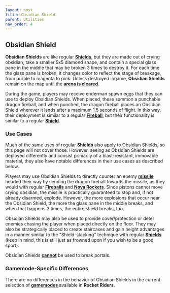 ```yaml
---
layout: post
title: Obsidian Shield
parent: Utilities
nav_order: 4
---
```

**Obsidian Shield**
---

**Obsidian Shields** are like regular **[Shields](https://zeroniaserver.github.io/RocketRidersWiki/utilities/shield)**, but they are made out of crying obsidian, take a smaller 5x5 diamond shape, and contain a special glass pane in the middle that may be broken 3 times to destroy it. For each time the glass pane is broken, it changes color to reflect the stage of breakage, from purple to magenta to pink. Unless destroyed ingame, **Obsidian Shields** remain on the map until the **[arena is cleared](https://zeroniaserver.github.io/RocketRidersWiki/behind_the_scenes/arena_clearing)**.

During the game, players may receive enderman spawn eggs that they can use to deploy Obsidian Shields. When placed, these summon a punchable dragon fireball, and when punched, the dragon fireball places an Obsidian Shield wherever it lands after a maximum 1.5 seconds of flight. In this way, their deployment is similar to a regular **[Fireball](https://zeroniaserver.github.io/RocketRidersWiki/utilities/fireball)**, but their functionality is similar to a regular **[Shield](https://zeroniaserver.github.io/RocketRidersWiki/utilities/shield)**.

### Use Cases

Much of the same uses of regular **[Shields](https://zeroniaserver.github.io/RocketRidersWiki/utilities/shield#use-cases)** also apply to Obsidian Shields, so this page will not cover those. However, seeing as Obsidian Shields are deployed differently and consist primarily of a blast-resistant, immovable material, they also have notable differences in their use cases as described below.

Players may use Obsidian Shields to directly counter an enemy **[missile](https://zeroniaserver.github.io/RocketRidersWiki/missiles)** headed their way by sending the dragon fireball towards the missile, as they would with regular **[Fireballs](https://zeroniaserver.github.io/RocketRidersWiki/utilities/fireball)** and **[Nova Rockets](https://zeroniaserver.github.io/RocketRidersWiki/utilities/nova_rocket)**. Since pistons cannot move crying obsidian, the missile is practically guaranteed to stop and, if not already disarmed, explode. However, the more explosions that occur near the Obsidian Shield, the more the glass pane in the middle breaks, and when that happens 3 times, the entire shield breaks, too.

Obsidian Shields may also be used to provide cover/protection or deter enemies chasing the player when placed directly on the floor. They may also be strategically placed to create staircases and gain height advantages in a manner similar to the "Shield-stacking" technique with regular **[Shields](https://zeroniaserver.github.io/RocketRidersWiki/utilities/shield)** (keep in mind, this is still just as frowned upon if you wish to be a good sport).

Obsidian Shields <ins>**cannot**</ins> be used to break portals.

### Gamemode-Specific Differences

There are no differences in the behavior of Obsidian Shields in the current selection of **[gamemodes](https://zeroniaserver.github.io/RocketRidersWiki/gamemodes)** available in **Rocket Riders**.